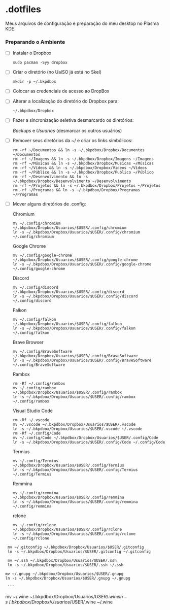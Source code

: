 # .dotfiles

Meus arquivos de configuração e preparação do meu desktop no Plasma KDE.

### Preparando o Ambiente

* [ ] Instalar o Dropbox
  ```
  sudo pacman -Syy dropbox
  ```
* [ ] Criar o diretório (no UaiSO já está no Skel)
  ```
  mkdir -p ~/.bkpdbox
  ```
* [ ] Colocar as credenciais de acesso ao DropBox
* [ ] Alterar a localização do diretório do Dropbox para:
  ```
  ~/.bkpdbox/Dropbox
  ```
* [ ] Fazer a sincronização seletiva desmarcardo os diretórios:

  *Backups* e *Usuarios* (desmarcar os outros usuários)
* [ ] Remover seus diretórios da ~/ e criar os links simbólicos:
  ```
  rm -rf ~/Documentos && ln -s ~/.bkpdbox/Dropbox/Documentos ~/Documentos
  rm -rf ~/Imagens && ln -s ~/.bkpdbox/Dropbox/Imagens ~/Imagens
  rm -rf ~/Músicas && ln -s ~/.bkpdbox/Dropbox/Musicas ~/Músicas
  rm -rf ~/Vídeos && ln -s ~/.bkpdbox/Dropbox/Videos ~/Vídeos
  rm -rf ~/Público && ln -s ~/.bkpdbox/Dropbox/Publico ~/Público
  rm -rf ~/Desenvolvimento && ln -s ~/.bkpdbox/Dropbox/Desenvolvimento ~/Desenvolvimento
  rm -rf ~/Projetos && ln -s ~/.bkpdbox/Dropbox/Projetos ~/Projetos
  rm -rf ~/Programas && ln -s ~/.bkpdbox/Dropbox/Programas ~/Programas
  ```
* [ ] Mover alguns diretórios de .config:
  
  Chromium
  ```
  mv ~/.config/chromium ~/.bkpdbox/Dropbox/Usuarios/$USER/.config/chromium
  ln -s ~/.bkpdbox/Dropbox/Usuarios/$USER/.config/chromium ~/.config/chromium
  ```

  Google Chrome
  ```
  mv ~/.config/google-chrome ~/.bkpdbox/Dropbox/Usuarios/$USER/.config/google-chrome
  ln -s ~/.bkpdbox/Dropbox/Usuarios/$USER/.config/google-chrome ~/.config/google-chrome
  ```

  Discord
  ```
  mv ~/.config/discord ~/.bkpdbox/Dropbox/Usuarios/$USER/.config/discord
  ln -s ~/.bkpdbox/Dropbox/Usuarios/$USER/.config/discord ~/.config/discord
  ```

  Falkon
   ```
  mv ~/.config/falkon ~/.bkpdbox/Dropbox/Usuarios/$USER/.config/falkon
  ln -s ~/.bkpdbox/Dropbox/Usuarios/$USER/.config/falkon ~/.config/falkon
  ```
  
  Brave Browser
   ```
  mv ~/.config/BraveSoftware ~/.bkpdbox/Dropbox/Usuarios/$USER/.config/BraveSoftware
  ln -s ~/.bkpdbox/Dropbox/Usuarios/$USER/.config/BraveSoftware ~/.config/BraveSoftware
  ```
  Rambox
   ```
  rm -Rf ~/.config/rambox
  mv ~/.config/rambox ~/.bkpdbox/Dropbox/Usuarios/$USER/.config/rambox
  ln -s ~/.bkpdbox/Dropbox/Usuarios/$USER/.config/rambox ~/.config/rambox
  ```
  Visual Studio Code
     ```
  rm -Rf ~/.vscode
  mv ~/.vscode ~/.bkpdbox/Dropbox/Usuarios/$USER/.vscode
  ln -s ~/.bkpdbox/Dropbox/Usuarios/$USER/.vscode ~/.vscode
  rm -Rf ~/.config/Code
  mv ~/.config/Code ~/.bkpdbox/Dropbox/Usuarios/$USER/.config/Code
  ln -s ~/.bkpdbox/Dropbox/Usuarios/$USER/.config/Code ~/.config/Code
  ```
  Termius
   ```
  mv ~/.config/Termius ~/.bkpdbox/Dropbox/Usuarios/$USER/.config/Termius
  ln -s ~/.bkpdbox/Dropbox/Usuarios/$USER/.config/Termius ~/.config/Termius
  ```
  Remmina
   ```
  mv ~/.config/remmina ~/.bkpdbox/Dropbox/Usuarios/$USER/.config/remmina
  ln -s ~/.bkpdbox/Dropbox/Usuarios/$USER/.config/remmina ~/.config/remmina
  ```
  rclone
   ```
  mv ~/.config/rclone ~/.bkpdbox/Dropbox/Usuarios/$USER/.config/rclone
  ln -s ~/.bkpdbox/Dropbox/Usuarios/$USER/.config/rclone ~/.config/rclone
  ```
  
  
 ```
  mv ~/.gitconfig ~/.bkpdbox/Dropbox/Usuarios/$USER/.gitconfig
  ln -s ~/.bkpdbox/Dropbox/Usuarios/$USER/.gitconfig ~/.gitconfig
  ```
  
 ```
  mv ~/.ssh ~/.bkpdbox/Dropbox/Usuarios/$USER/.ssh
  ln -s ~/.bkpdbox/Dropbox/Usuarios/$USER/.ssh ~/.ssh
  ```
  
   ```
  mv ~/.gnupg ~/.bkpdbox/Dropbox/Usuarios/$USER/.gnupg
  ln -s ~/.bkpdbox/Dropbox/Usuarios/$USER/.gnupg ~/.gnupg
  ```
  
     ```
  mv ~/.wine ~/.bkpdbox/Dropbox/Usuarios/$USER/.wine
  ln -s ~/.bkpdbox/Dropbox/Usuarios/$USER/.wine ~/.wine
  ```
